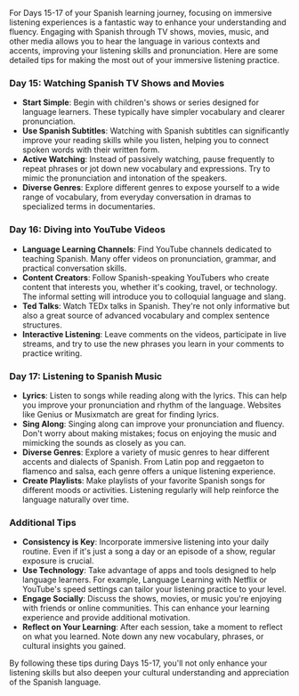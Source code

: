 For Days 15-17 of your Spanish learning journey, focusing on immersive listening experiences is a fantastic way to enhance your understanding and fluency. Engaging with Spanish through TV shows, movies, music, and other media allows you to hear the language in various contexts and accents, improving your listening skills and pronunciation. Here are some detailed tips for making the most out of your immersive listening practice.

### Day 15: Watching Spanish TV Shows and Movies

- **Start Simple**: Begin with children's shows or series designed for language learners. These typically have simpler vocabulary and clearer pronunciation.
- **Use Spanish Subtitles**: Watching with Spanish subtitles can significantly improve your reading skills while you listen, helping you to connect spoken words with their written form.
- **Active Watching**: Instead of passively watching, pause frequently to repeat phrases or jot down new vocabulary and expressions. Try to mimic the pronunciation and intonation of the speakers.
- **Diverse Genres**: Explore different genres to expose yourself to a wide range of vocabulary, from everyday conversation in dramas to specialized terms in documentaries.

### Day 16: Diving into YouTube Videos

- **Language Learning Channels**: Find YouTube channels dedicated to teaching Spanish. Many offer videos on pronunciation, grammar, and practical conversation skills.
- **Content Creators**: Follow Spanish-speaking YouTubers who create content that interests you, whether it's cooking, travel, or technology. The informal setting will introduce you to colloquial language and slang.
- **Ted Talks**: Watch TEDx talks in Spanish. They're not only informative but also a great source of advanced vocabulary and complex sentence structures.
- **Interactive Listening**: Leave comments on the videos, participate in live streams, and try to use the new phrases you learn in your comments to practice writing.

### Day 17: Listening to Spanish Music

- **Lyrics**: Listen to songs while reading along with the lyrics. This can help you improve your pronunciation and rhythm of the language. Websites like Genius or Musixmatch are great for finding lyrics.
- **Sing Along**: Singing along can improve your pronunciation and fluency. Don't worry about making mistakes; focus on enjoying the music and mimicking the sounds as closely as you can.
- **Diverse Genres**: Explore a variety of music genres to hear different accents and dialects of Spanish. From Latin pop and reggaeton to flamenco and salsa, each genre offers a unique listening experience.
- **Create Playlists**: Make playlists of your favorite Spanish songs for different moods or activities. Listening regularly will help reinforce the language naturally over time.

### Additional Tips

- **Consistency is Key**: Incorporate immersive listening into your daily routine. Even if it's just a song a day or an episode of a show, regular exposure is crucial.
- **Use Technology**: Take advantage of apps and tools designed to help language learners. For example, Language Learning with Netflix or YouTube's speed settings can tailor your listening practice to your level.
- **Engage Socially**: Discuss the shows, movies, or music you're enjoying with friends or online communities. This can enhance your learning experience and provide additional motivation.
- **Reflect on Your Learning**: After each session, take a moment to reflect on what you learned. Note down any new vocabulary, phrases, or cultural insights you gained.

By following these tips during Days 15-17, you'll not only enhance your listening skills but also deepen your cultural understanding and appreciation of the Spanish language.
